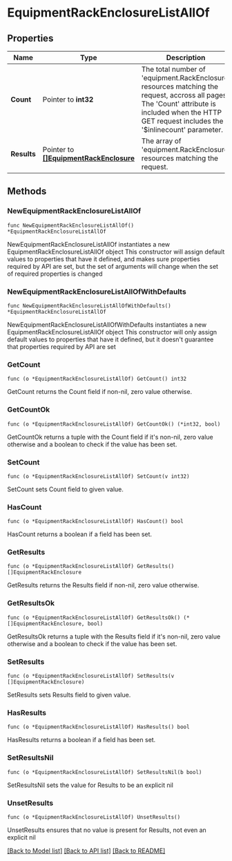 # EquipmentRackEnclosureListAllOf

## Properties

Name | Type | Description | Notes
------------ | ------------- | ------------- | -------------
**Count** | Pointer to **int32** | The total number of &#39;equipment.RackEnclosure&#39; resources matching the request, accross all pages. The &#39;Count&#39; attribute is included when the HTTP GET request includes the &#39;$inlinecount&#39; parameter. | [optional] 
**Results** | Pointer to [**[]EquipmentRackEnclosure**](EquipmentRackEnclosure.md) | The array of &#39;equipment.RackEnclosure&#39; resources matching the request. | [optional] 

## Methods

### NewEquipmentRackEnclosureListAllOf

`func NewEquipmentRackEnclosureListAllOf() *EquipmentRackEnclosureListAllOf`

NewEquipmentRackEnclosureListAllOf instantiates a new EquipmentRackEnclosureListAllOf object
This constructor will assign default values to properties that have it defined,
and makes sure properties required by API are set, but the set of arguments
will change when the set of required properties is changed

### NewEquipmentRackEnclosureListAllOfWithDefaults

`func NewEquipmentRackEnclosureListAllOfWithDefaults() *EquipmentRackEnclosureListAllOf`

NewEquipmentRackEnclosureListAllOfWithDefaults instantiates a new EquipmentRackEnclosureListAllOf object
This constructor will only assign default values to properties that have it defined,
but it doesn't guarantee that properties required by API are set

### GetCount

`func (o *EquipmentRackEnclosureListAllOf) GetCount() int32`

GetCount returns the Count field if non-nil, zero value otherwise.

### GetCountOk

`func (o *EquipmentRackEnclosureListAllOf) GetCountOk() (*int32, bool)`

GetCountOk returns a tuple with the Count field if it's non-nil, zero value otherwise
and a boolean to check if the value has been set.

### SetCount

`func (o *EquipmentRackEnclosureListAllOf) SetCount(v int32)`

SetCount sets Count field to given value.

### HasCount

`func (o *EquipmentRackEnclosureListAllOf) HasCount() bool`

HasCount returns a boolean if a field has been set.

### GetResults

`func (o *EquipmentRackEnclosureListAllOf) GetResults() []EquipmentRackEnclosure`

GetResults returns the Results field if non-nil, zero value otherwise.

### GetResultsOk

`func (o *EquipmentRackEnclosureListAllOf) GetResultsOk() (*[]EquipmentRackEnclosure, bool)`

GetResultsOk returns a tuple with the Results field if it's non-nil, zero value otherwise
and a boolean to check if the value has been set.

### SetResults

`func (o *EquipmentRackEnclosureListAllOf) SetResults(v []EquipmentRackEnclosure)`

SetResults sets Results field to given value.

### HasResults

`func (o *EquipmentRackEnclosureListAllOf) HasResults() bool`

HasResults returns a boolean if a field has been set.

### SetResultsNil

`func (o *EquipmentRackEnclosureListAllOf) SetResultsNil(b bool)`

 SetResultsNil sets the value for Results to be an explicit nil

### UnsetResults
`func (o *EquipmentRackEnclosureListAllOf) UnsetResults()`

UnsetResults ensures that no value is present for Results, not even an explicit nil

[[Back to Model list]](../README.md#documentation-for-models) [[Back to API list]](../README.md#documentation-for-api-endpoints) [[Back to README]](../README.md)


